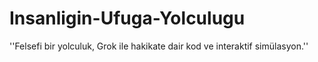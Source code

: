# Insanligin-Ufuga-Yolculugu
''Felsefi bir yolculuk, Grok ile hakikate dair kod ve interaktif simülasyon.''
